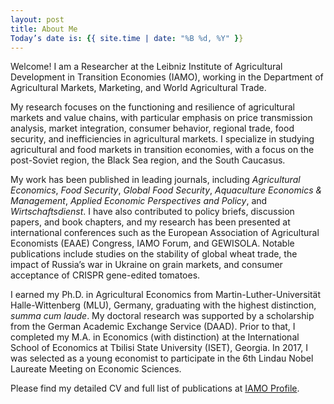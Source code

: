 ```yaml
---
layout: post
title: About Me
Today’s date is: {{ site.time | date: "%B %d, %Y" }}
---
```


Welcome! I am a Researcher at the Leibniz Institute of Agricultural Development in Transition Economies (IAMO), working in the Department of Agricultural Markets, Marketing, and World Agricultural Trade. 

My research focuses on the functioning and resilience of agricultural markets and value chains, with particular emphasis on price transmission analysis, market integration, consumer behavior, regional trade, food security, and inefficiencies in agricultural markets. I specialize in studying agricultural and food markets in transition economies, with a focus on the post-Soviet region, the Black Sea region, and the South Caucasus.

My work has been published in leading journals, including *Agricultural Economics*, *Food Security*, *Global Food Security*, *Aquaculture Economics & Management*, *Applied Economic Perspectives and Policy*, and *Wirtschaftsdienst*. I have also contributed to policy briefs, discussion papers, and book chapters, and my research has been presented at international conferences such as the European Association of Agricultural Economists (EAAE) Congress, IAMO Forum, and GEWISOLA. Notable publications include studies on the stability of global wheat trade, the impact of Russia’s war in Ukraine on grain markets, and consumer acceptance of CRISPR gene-edited tomatoes.

I earned my Ph.D. in Agricultural Economics from Martin-Luther-Universität Halle-Wittenberg (MLU), Germany, graduating with the highest distinction, *summa cum laude*. My doctoral research was supported by a scholarship from the German Academic Exchange Service (DAAD). Prior to that, I completed my M.A. in Economics (with distinction) at the International School of Economics at Tbilisi State University (ISET), Georgia. In 2017, I was selected as a young economist to participate in the 6th Lindau Nobel Laureate Meeting on Economic Sciences.

Please find my detailed CV and full list of publications at [IAMO Profile](https://www.iamo.de/institut/mitarbeitende/details/svanidze).